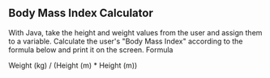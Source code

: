 ## Body Mass Index Calculator

With Java, take the height and weight values from the user and assign them to a variable. Calculate the user's "Body Mass Index" according to the formula below and print it on the screen.
Formula

Weight (kg) / (Height (m) \* Height (m))
